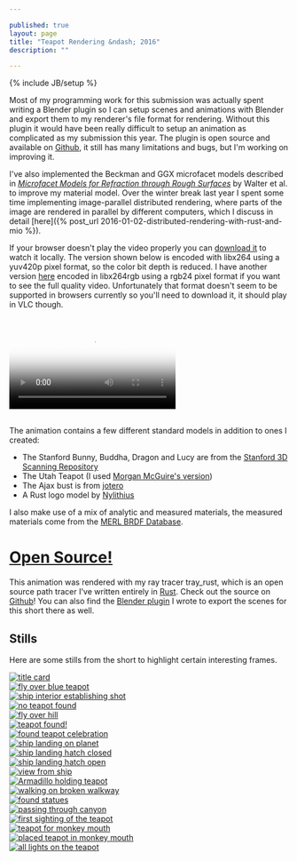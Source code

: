 ```yaml
---

published: true
layout: page
title: "Teapot Rendering &ndash; 2016"
description: ""

---
```

{% include JB/setup %}

Most of my programming work for this submission was actually spent writing a Blender
plugin so I can setup scenes and animations with Blender and export them to my renderer's file
format for rendering. Without this plugin it would have been really difficult to setup an
animation as complicated as my submission this year. The plugin is open source and available on
[Github](https://github.com/Twinklebear/tray_rust_blender), it still has many limitations and bugs,
but I'm working on improving it.

I've also implemented the Beckman and GGX microfacet models described in
[*Microfacet Models for Refraction through Rough Surfaces*](https://www.cs.cornell.edu/~srm/publications/EGSR07-btdf.pdf) by Walter et al. to improve my material model. Over the
winter break last year I spent some time implementing image-parallel distributed rendering,
where parts of the image are rendered in parallel by different computers,
which I discuss in detail [here]({% post_url 2016-01-02-distributed-rendering-with-rust-and-mio %}).

If your browser doesn't play the video properly you can
[download it](http://sci.utah.edu/~will/rt/rtc_2016_discovery_yuv420p.mp4) to watch it locally.
The version shown below is encoded with libx264 using a yuv420p pixel format, so the color bit depth is
reduced. I have another
version [here](http://sci.utah.edu/~will/rt/rtc_2016_discovery_rgb24.mp4)
encoded in libx264rgb using a rgb24 pixel format if you want to see the full quality video. Unfortunately that
format doesn't seem to be supported in browsers currently so you'll need to download it, it should
play in VLC though.

<video class="img-fluid" src="http://sci.utah.edu/~will/rt/rtc_2016_discovery_yuv420p.mp4"
	type="video/mp4" controls style="padding-top:16px;padding-bottom:16px;"
	poster="http://imgur.com/5jlxoJI.png">
Sorry your browser doesn't support HTML5 video, but don't worry you can download the video
<a href="">here</a> and watch it locally.
</video>

The animation contains a few different standard models in addition to ones I created:

- The Stanford Bunny, Buddha, Dragon and Lucy are from the
[Stanford 3D Scanning Repository](http://graphics.stanford.edu/data/3Dscanrep/)
- The Utah Teapot (I used [Morgan McGuire's version](http://graphics.cs.williams.edu/data/meshes.xml))
- The Ajax bust is from [jotero](http://forum.jotero.com/viewtopic.php?t=3)
- A Rust logo model by [Nylithius](http://blenderartists.org/forum/showthread.php?362836-Rust-language-3D-logo)

I also make use of a mix of analytic and measured materials, the measured materials come
from the [MERL BRDF Database](http://www.merl.com/brdf/).

# [Open Source!](https://github.com/Twinklebear/tray_rust)

This animation was rendered with my ray tracer tray\_rust, which is an open source path tracer
I've written entirely in [Rust](https://www.rust-lang.org/). Check out the source on
[Github](https://github.com/Twinklebear/tray_rust)! You can also find the
[Blender plugin](https://github.com/Twinklebear/tray_rust_blender) I wrote
to export the scenes for this short there as well.

## Stills

Here are some stills from the short to highlight certain interesting frames.

<div class="col-md-12">
<div class="col-md-4">
<a href="http://imgur.com/5jlxoJI.png">
<img class="img-fluid" src="http://imgur.com/5jlxoJI.png" alt="title card">
</a>
</div>
<div class="col-md-4">
<a href="http://imgur.com/h2W6QWz.png">
<img class="img-fluid" src="http://imgur.com/h2W6QWz.png" alt="fly over blue teapot">
</a>
</div>
<div class="col-md-4">
<a href="http://imgur.com/WeCVudj.png">
<img class="img-fluid" src="http://imgur.com/WeCVudj.png" alt="ship interior establishing shot">
</a>
</div>

<div class="col-md-4">
<a href="http://imgur.com/RaTP7ri.png">
<img class="img-fluid" src="http://imgur.com/RaTP7ri.png" alt="no teapot found">
</a>
</div>
<div class="col-md-4">
<a href="http://imgur.com/aLSH3mh.png">
<img class="img-fluid" src="http://imgur.com/aLSH3mh.png" alt="fly over hill">
</a>
</div>
<div class="col-md-4">
<a href="http://imgur.com/SPfyalV.png">
<img class="img-fluid" src="http://imgur.com/SPfyalV.png" alt="teapot found!">
</a>
</div>

<div class="col-md-4">
<a href="http://imgur.com/pNKpFIr.png">
<img class="img-fluid" src="http://imgur.com/pNKpFIr.png" alt="found teapot celebration">
</a>
</div>
<div class="col-md-4">
<a href="http://imgur.com/unUBq53.png">
<img class="img-fluid" src="http://imgur.com/unUBq53.png" alt="ship landing on planet">
</a>
</div>
<div class="col-md-4">
<a href="http://imgur.com/U3wS1xR.png">
<img class="img-fluid" src="http://imgur.com/U3wS1xR.png" alt="ship landing hatch closed">
</a>
</div>

<div class="col-md-4">
<a href="http://imgur.com/VXpLWfl.png">
<img class="img-fluid" src="http://imgur.com/VXpLWfl.png" alt="ship landing hatch open">
</a>
</div>
<div class="col-md-4">
<a href="http://imgur.com/P9hAdN8.png">
<img class="img-fluid" src="http://imgur.com/P9hAdN8.png" alt="view from ship">
</a>
</div>
<div class="col-md-4">
<a href="http://imgur.com/NdwGw9M.png">
<img class="img-fluid" src="http://imgur.com/NdwGw9M.png" alt="Armadillo holding teapot">
</a>
</div>

<div class="col-md-4">
<a href="http://imgur.com/hg9HtFW.png">
<img class="img-fluid" src="http://imgur.com/hg9HtFW.png" alt="walking on broken walkway">
</a>
</div>
<div class="col-md-4">
<a href="http://imgur.com/VgV0pcp.png">
<img class="img-fluid" src="http://imgur.com/VgV0pcp.png" alt="found statues">
</a>
</div>
<div class="col-md-4">
<a href="http://imgur.com/BaljHna.png">
<img class="img-fluid" src="http://imgur.com/BaljHna.png" alt="passing through canyon">
</a>
</div>

<div class="col-md-4">
<a href="http://imgur.com/mBlU6YV.png">
<img class="img-fluid" src="http://imgur.com/mBlU6YV.png" alt="first sighting of the teapot">
</a>
</div>
<div class="col-md-4">
<a href="http://imgur.com/7vRnIP4.png">
<img class="img-fluid" src="http://imgur.com/7vRnIP4.png" alt="teapot for monkey mouth">
</a>
</div>
<div class="col-md-4">
<a href="http://imgur.com/nnrbZWM.png">
<img class="img-fluid" src="http://imgur.com/nnrbZWM.png" alt="placed teapot in monkey mouth">
</a>
</div>

<div class="col-md-12">
<a href="http://imgur.com/0mP9nT9.png">
<img class="img-fluid" src="http://imgur.com/0mP9nT9.png" alt="all lights on the teapot">
</a>
</div>

</div>

<div class="col-md-12">
<br />
<br />
<br />
<br />
</div>

